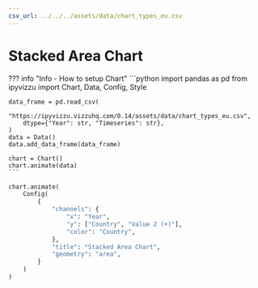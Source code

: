 ```yaml
---
csv_url: ../../../assets/data/chart_types_eu.csv
---
```


# Stacked Area Chart

<div id="example_01"></div>

??? info "Info - How to setup Chart"
    ```python
    import pandas as pd
    from ipyvizzu import Chart, Data, Config, Style

    data_frame = pd.read_csv(
        "https://ipyvizzu.vizzuhq.com/0.14/assets/data/chart_types_eu.csv",
        dtype={"Year": str, "Timeseries": str},
    )
    data = Data()
    data.add_data_frame(data_frame)

    chart = Chart()
    chart.animate(data)
    ```

```python
chart.animate(
    Config(
        {
            "channels": {
                "x": "Year",
                "y": ["Country", "Value 2 (+)"],
                "color": "Country",
            },
            "title": "Stacked Area Chart",
            "geometry": "area",
        }
    )
)
```

<script src="./stacked_area_2dis_1con.js"></script>
